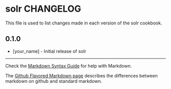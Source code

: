 solr CHANGELOG
==============

This file is used to list changes made in each version of the solr cookbook.

0.1.0
-----
- [your_name] - Initial release of solr

- - -
Check the [Markdown Syntax Guide](http://daringfireball.net/projects/markdown/syntax) for help with Markdown.

The [Github Flavored Markdown page](http://github.github.com/github-flavored-markdown/) describes the differences between markdown on github and standard markdown.
